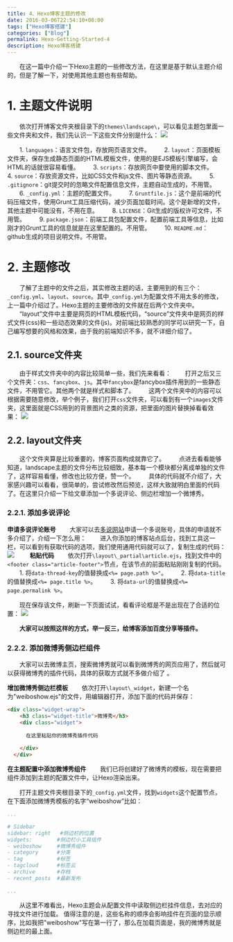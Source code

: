 ```yaml
---
title: 4、Hexo博客主题的修改
date: 2016-03-06T22:54:10+08:00
tags: ["Hexo博客搭建"]
categories: ["Blog"]
permalink: Hexo-Getting-Started-4
description: Hexo博客搭建
---
```

　　在这一篇中介绍一下Hexo主题的一些修改方法，在这里是基于默认主题介绍的，但是了解一下，对使用其他主题也有些帮助。

# 1. 主题文件说明

　　依次打开博客文件夹根目录下的`themes\landscape\`，可以看见主题包里面一些文件夹和文件，我们先认识一下这些文件分别是什么：
![](http://ww3.sinaimg.cn/mw690/c55a7aeejw1f1njlex0x6j208508hgli.jpg)

　　1. `languages`：语言文件包，存放网页语言文件。
　　2. `layout`：页面模板文件夹，保存生成静态页面的HTML模板文件，使用的是EJS模板引擎编写，会HTML的话就很容易看懂。
　　3. `scripts`：存放网页中要使用的脚本文件。<!--more-->
　　4. `source`：存放资源文件，比如CSS文件和js文件、图片等静态资源。
　　5. `.gitignore`：git提交时的忽略文件配置信息文件，主题自动生成的，不用管。
　　6. `_config.yml`：主题的配置文件。
　　7. `Gruntfile.js`：这个是前端的代码压缩文件，使用Grunt工具压缩代码，减少页面加载时间。这个是新增的文件，其他主题中可能没有，不用在意。
　　8. `LICENSE`：Git生成的版权许可文件，不用管。
　　9. `package.json`：前端工具包配置文件，配置前端工具等信息，比如刚才的Grunt工具的信息就是在这里配置的。不用管。
　　10. `README.md`：github生成的项目说明文件。不用管。

# 2. 主题修改

　　了解了主题中的文件之后，其实修改主题的话，主要用到的有三个：`_config.yml`、`layout`、`source`。其中`_config.yml`为配置文件不用太多的修改，上一篇中介绍过了。Hexo主题的主要修改的文件就在后两个文件夹中。
　　“layout”文件中主要是网页的HTML模板代码，“source”文件夹中是网页的样式文件(css)和一些动态效果的文件(js)。对前端比较熟悉的同学可以研究一下，自己编写想要的风格和效果，由于我的前端知识不多，就不详细介绍了。

## 2.1. source文件夹

　　由于样式文件夹中的内容比较简单一些，我们先来看看：
　　打开之后又三个文件夹：`css`、`fancybox`、`js`。其中`fancybox`是fancybox插件用到的一些静态文件，不用管它。其他两个就是样式和脚本了。
　　这两个文件夹中的内容可以根据需要随意修改，举个例子，我们打开`css`文件夹，可以看到有一个`images`文件夹，这里面就是CSS用到的背景图片之类的资源，把里面的图片替换掉看看效果：
![](http://ww3.sinaimg.cn/mw690/c55a7aeejw1f1nkrahlcrj212n0m1qc9.jpg)


## 2.2. layout文件夹

　　这个文件夹算是比较重要的，博客页面构成就靠它了。
　　点进去看看能够知道，landscape主题的文件分布比较细致，基本每一个模块都分离成单独的文件了，这样容易看懂，修改也比较方便，赞一个。
　　具体的代码就不介绍了，大家感兴趣可以看看，很简单的，尝试修改然后预览，这样大致就明白里面的代码了。在这里只介绍一下给文章添加一个多说评论、侧边栏增加一个微博秀。

### 2.2.1. 添加多说评论

**申请多说评论账号**
　　大家可以去[多说网站](http://duoshuo.com/)申请一个多说账号，具体的申请就不多介绍了，介绍一下怎么用：
　　进入你添加的博客站点后台，找到工具这一栏，可以看到有获取代码的选项，我们使用通用代码就可以了，复制生成的代码：
![](http://ww1.sinaimg.cn/mw690/c55a7aeejw1f1nl81t9bvj212n0j4jvv.jpg)
　　
**粘贴代码**
　　依次打开`\layout\_partial\article.ejs`，找到文件中的`<footer class="article-footer">`节点，在该节点的前面粘贴刚刚复制的代码。
　　1. 将`data-thread-key`的值替换成`<%= page.path %>"`。
　　2. 将`data-title`的值替换成`<%= page.title %>`。
　　3. 将`data-url`的值替换成`<%= page.permalink %>`。

　　现在保存该文件，刷新一下页面试试，看看评论框是不是出现在了合适的位置：
![](http://ww1.sinaimg.cn/mw690/c55a7aeejw1f1nlprob22j21290l70tl.jpg)

　　**大家可以按照这样的方式，举一反三，给博客添加百度分享等插件。**

### 2.2.2. 添加微博秀侧边栏组件

　　大家可以去微博主页，搜索微博秀就可以看到微博秀的网页应用了，然后就可以获得微博秀的插件代码，具体的获取方式就不多做介绍了 。

**增加微博秀侧边栏模板**
　　依次打开`\layout\_widget`，新建一个名为"weiboshow.ejs"的文件，用编辑器打开，添加下面的代码并保存：

```html
<div class="widget-wrap">
    <h3 class="widget-title">微博秀</h3>
    <div class="widget">
      
      在这里粘贴你的微博秀插件代码
      
    </div>
  </div>
```

**在主题配置中添加微博秀组件**
　　我们已将创建好了微博秀的模板，现在需要把组件添加到主题的配置文件中，让Hexo渲染出来。

　　打开主题文件夹根目录下的`_config.yml`文件，找到`widgets`这个配置节点，在下面添加微博秀模板的名字“weiboshow”比如：

```yaml
...

# Sidebar
sidebar: right   #侧边栏的位置
widgets:        #侧边栏小工具组件
- weiboshow     #微博秀组件     
- category      #分类
- tag           #标签
- tagcloud      #标签云
- archive       #存档
- recent_posts  #最新发布

...
```

　　从这里不难看出，Hexo主题会从配置文件中读取侧边栏挂件信息，去对应的寻找文件进行加载。  值得注意的是，这些名称的顺序会影响挂件在页面的显示顺序，比如我把"weiboshow"写在第一行了，那么在加载页面是，我的微博秀就是侧边栏的最上面。
![]()
